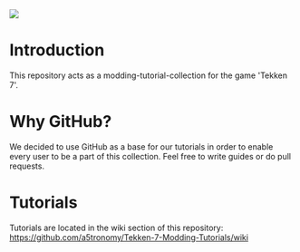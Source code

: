 <img src="https://user-images.githubusercontent.com/67793178/86490589-34e6a280-bd68-11ea-81c0-54d9c6368fd7.png">


# Introduction
This repository acts as a modding-tutorial-collection for the game 'Tekken 7'.

# Why GitHub?
We decided to use GitHub as a base for our tutorials in order to enable every user to be a part of this collection. Feel free to write guides or do pull requests.

# Tutorials
Tutorials are located in the wiki section of this repository: <br>
https://github.com/a5tronomy/Tekken-7-Modding-Tutorials/wiki
